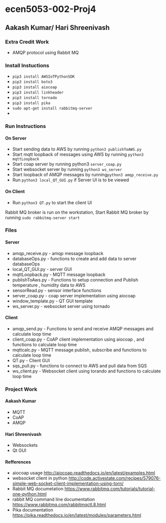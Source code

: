 # ecen5053-002-Proj4

## Aakash Kumar/ Hari Shreenivash

### Extra Credit Work
* AMQP protocol using Rabbit MQ


### Install Instuctions
* `pip3 install AWSIoTPythonSDK`
* `pip3 install boto3`
* `pip3 install aiocoap`
* `pip3 install linkheader`
* `pip3 install tornado`
* `pip3 install pika`
* `sudo apt-get install rabbitmq-server`
* 

### Run Instructions
#### On Server
* Start sending data to AWS by running `python3 publishToAWS.py`
* Start mqtt loopback of messages using AWS by running `python3 mqttLoopback`
* Start coap server by running python3 `server_coap.py`
* Start websocket server by running `python3 ws_server`
* Start loopback of AMQP messages by running`python3 amqp_receive.py`
* Run `python3 local_QT_GUI.py` if Server UI is to be viewed

#### On Client
* Run `python3 QT.py` to start the client UI


Rabbit MQ broker is run on the workstation, Start Rabbit MQ broker by running `sudo rabbitmq-server start`

### Files 
#### Server
* amqp_receive.py - amqp message loopback 
* databaseOps.py - functions to create and add data to server databaseOps
* local_QT_GUI.py - server GUI
* mqttLoopback.py - MQTT message loopback 
* publishToAws.py - Functions to setup connection and Publish temperature , humidity data to AWS
* sensorRead.py - sensor interface functions 
* server_coap.py - coap server implementation using aiocoap
* window_template.py - QT GUI template
* ws_server.py - websocket server using tornado

#### Client 
* amqp_send.py - Functions to send and receive AMQP messages and calculate loop time
* client_coap.py - CoAP client implementation using aiocoap , and functions to calculate loop time
* mqttcalc.py -  MQTT message publish, subscribe and functions to calculate loop time
* QT.py - Client GUI
* sqs_pull.py - functions to connect to AWS and pull data from SQS
* ws_client.py - Websocket client using torando and functions to calculate loop time

### Project Work
#### Aakash Kumar
* MQTT
* CoAP
* AMQP

#### Hari Shreenivash
* Websockets
* Qt GUI

#### Refferences
* aiocoap usage http://aiocoap.readthedocs.io/en/latest/examples.html
* websocket client in python http://code.activestate.com/recipes/579076-simple-web-socket-client-implementation-using-torn/
* Rabbit MQ documetation https://www.rabbitmq.com/tutorials/tutorial-one-python.html
* rabbit MQ command line documentation https://www.rabbitmq.com/rabbitmqctl.8.html
* Pika documentation https://pika.readthedocs.io/en/latest/modules/parameters.html

